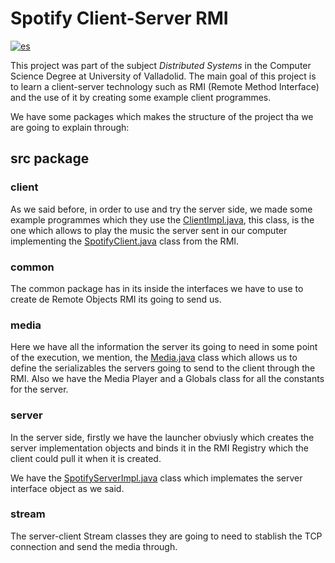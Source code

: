 # Spotify Client-Server RMI

[![es](https://img.shields.io/badge/lang-es-red.svg)](/README-ES.md)

This project was part of the subject _Distributed Systems_ in the Computer Science Degree at University of Valladolid. The main goal of this project is to learn a client-server technology such as RMI (Remote Method Interface) and the use of it by creating some example client programmes.

We have some packages which makes the structure of the project tha we are going to explain through:

## src package
### client
As we said before, in order to use and try the server side, we made some example programmes which they use the [ClientImpl.java](https://github.com/Pablomartin11/spotify-sdis2/blob/main/src/sdis/spotify/client/ClientImpl.java), this class, is the one which allows to play the music the server sent in our computer implementing the [SpotifyClient.java](https://github.com/Pablomartin11/spotify-sdis2/blob/main/src/sdis/spotify/common/SpotifyClient.java) class from the RMI.

### common
The common package has in its inside the interfaces we have to use to create de Remote Objects RMI its going to send us.

### media
Here we have all the information the server its going to need in some point of the execution, we mention, the [Media.java](https://github.com/Pablomartin11/spotify-sdis2/blob/main/src/sdis/spotify/media/Media.java) class which allows us to define the serializables the servers going to send to the client through the RMI.
Also we have the Media Player and a Globals class for all the constants for the server.

### server
In the server side, firstly we have the launcher obviusly which creates the server implementation objects and binds it in the RMI Registry which the client could pull it when it is created.

We have the [SpotifyServerImpl.java](https://github.com/Pablomartin11/spotify-sdis2/blob/main/src/sdis/spotify/server/SpotifyServerImpl.java) class which implemates the server interface object as we said.

### stream
The server-client Stream classes they are going to need to stablish the TCP connection and send the media through.








